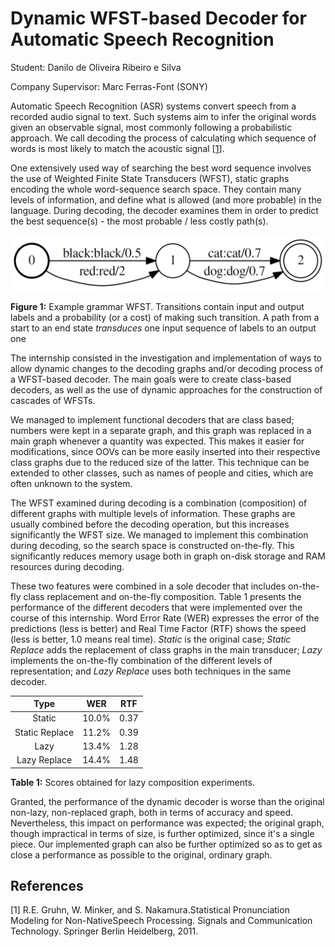 # Dynamic WFST-based Decoder for Automatic Speech Recognition

Student: Danilo de Oliveira Ribeiro e Silva 

Company Supervisor: Marc Ferras-Font (SONY)

Automatic Speech Recognition (ASR) systems convert speech from a recorded audio signal to text. 
Such systems aim to infer the original words given an observable signal, most commonly following a probabilistic approach. 
We call decoding the process of calculating which sequence of words is most likely to match the acoustic signal [[1](#references)].

One extensively used way of searching the best word sequence involves the use of Weighted Finite State Transducers (WFST), static graphs encoding the whole word-sequence search space. 
They contain many levels of information, and define what is allowed (and more probable) in the language. 
During decoding, the decoder examines them in order to predict the best sequence(s) - the most probable / less costly path(s).

![alt text](https://github.com/orsdanilo/asr-dynamic-wfst-decoder/blob/master/executive_summary_EN/grammar_brcd.png "Example grammar WFST")

**Figure 1:** Example grammar WFST. Transitions contain input and output labels and a probability (or a cost) of making such transition. 
A path from a start to an end state *transduces* one input sequence of labels to an output one

The internship consisted in the investigation and implementation of ways to allow dynamic changes to the decoding graphs and/or decoding process of a WFST-based decoder. 
The main goals were to create class-based decoders, as well as the use of dynamic approaches for the construction of cascades of WFSTs.

We managed to implement functional decoders that are class based; numbers were kept in a separate graph, and this graph was replaced in a main graph whenever a quantity was expected. 
This makes it easier for modifications, since OOVs can be more easily inserted into their respective class graphs due to the reduced size of the latter. 
This technique can be extended to other classes, such as names of people and cities, which are often unknown to the system.

The WFST examined during decoding is a combination (composition) of different graphs with multiple levels of information. 
These graphs are usually combined before the decoding operation, but this increases significantly the WFST size. 
We managed to implement this combination during decoding, so the search space is constructed on-the-fly. 
This significantly reduces memory usage both in graph on-disk storage and RAM resources during decoding. 

These two features were combined in a sole decoder that includes on-the-fly class replacement and on-the-fly composition. 
Table 1 presents the performance of the different decoders that were implemented over the course of this internship. 
Word Error Rate (WER) expresses the error of the predictions (less is better) and Real Time Factor (RTF) shows the speed (less is better, 1.0 means real time). 
*Static* is the original case; 
*Static Replace* adds the replacement of class graphs in the main transducer; 
*Lazy* implements the on-the-fly combination of the different levels of representation; 
and *Lazy Replace* uses both techniques in the same decoder.

| Type | WER | RTF |
|:---:|:---:|:---:|
| Static | 10.0% | 0.37 |
| Static Replace | 11.2% | 0.39 |
| Lazy | 13.4% | 1.28 |
| Lazy Replace | 14.4% | 1.48 |

**Table 1:** Scores obtained for lazy composition experiments.

Granted, the performance of the dynamic decoder is worse than the original non-lazy, non-replaced graph, both in terms of accuracy and speed. 
Nevertheless, this impact on performance was expected; the original graph, though impractical in terms of size, is further optimized, since it's a single piece. 
Our implemented graph can also be further optimized so as to get as close a performance as possible to the original, ordinary graph.

## References

[1] R.E. Gruhn, W. Minker, and S. Nakamura.Statistical Pronunciation Modeling for Non-NativeSpeech Processing. Signals and Communication Technology. Springer Berlin Heidelberg, 2011.
